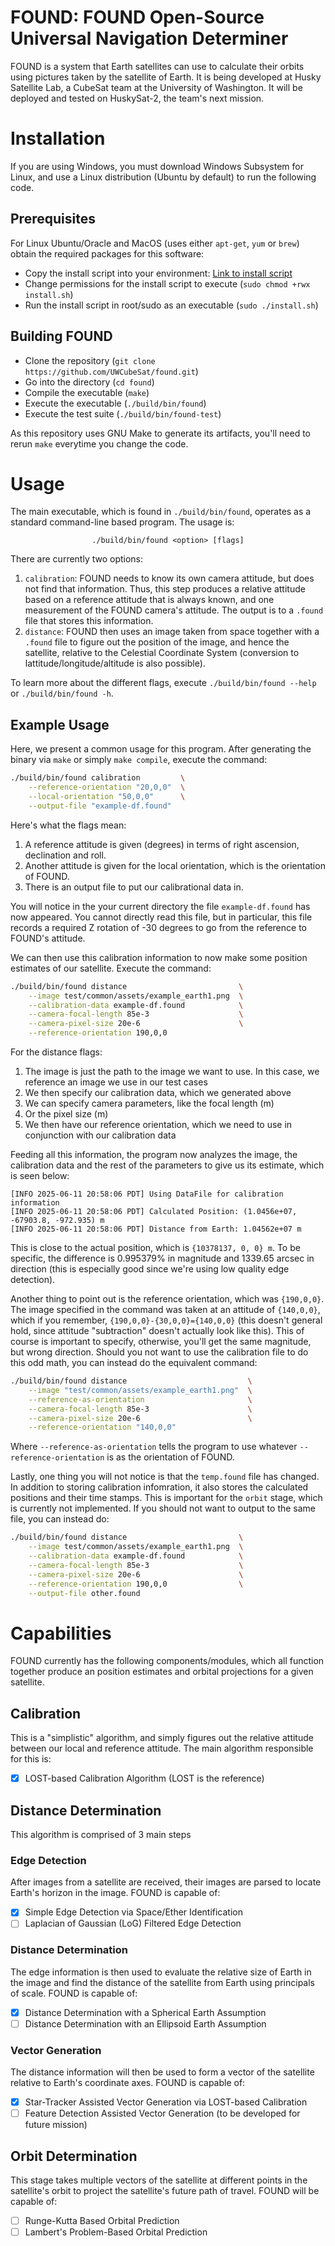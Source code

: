# FOUND: FOUND Open-Source Universal Navigation Determiner

FOUND is a system that Earth satellites can use to calculate their orbits using pictures taken by the satellite of Earth. It is being developed at Husky Satellite Lab, a CubeSat team at the University of Washington. It will be deployed and tested on HuskySat-2, the team's next mission.

# Installation

If you are using Windows, you must download Windows Subsystem for Linux, and use a Linux distribution (Ubuntu by default) to run the following
code.

## Prerequisites
For Linux Ubuntu/Oracle and MacOS (uses either `apt-get`, `yum` or `brew`) obtain the required packages for this software:
- Copy the install script into your environment: [Link to install script](https://github.com/UWCubeSat/found/blob/main/install.sh)
- Change permissions for the install script to execute (`sudo chmod +rwx install.sh`)
- Run the install script in root/sudo as an executable (`sudo ./install.sh`)

## Building FOUND
- Clone the repository (`git clone https://github.com/UWCubeSat/found.git`)
- Go into the directory (`cd found`)
- Compile the executable (`make`)
- Execute the executable (`./build/bin/found`)
- Execute the test suite (`./build/bin/found-test`)

As this repository uses GNU Make to generate its artifacts, you'll need to rerun `make` everytime you change the code.

# Usage
The main executable, which is found in `./build/bin/found`, operates as a standard command-line based program. The usage is:
<div align="center">

`./build/bin/found <option> [flags]`

</div>
There are currently two options:

1. `calibration`: FOUND needs to know its own camera attitude, but does not find that information. Thus, this step produces a relative attitude based on a reference attitude that is always known, and one measurement of the FOUND camera's attitude. The output is to a `.found` file that stores this information.
2. `distance`: FOUND then uses an image taken from space together with a `.found` file to figure out the position of the image, and hence the satellite, relative to the Celestial Coordinate System (conversion to lattitude/longitude/altitude is also possible).

To learn more about the different flags, execute `./build/bin/found --help` or `./build/bin/found -h`.

## Example Usage
Here, we present a common usage for this program. After generating the binary via `make` or simply `make compile`, execute the command:

```bash
./build/bin/found calibration         \
    --reference-orientation "20,0,0"  \
    --local-orientation "50,0,0"      \
    --output-file "example-df.found"
```
Here's what the flags mean:
1. A reference attitude is given (degrees) in terms of right ascension, declination and roll.
2. Another attitude is given for the local orientation, which is the orientation of FOUND.
3. There is an output file to put our calibrational data in.

You will notice in the your current directory the file `example-df.found` has now appeared. You cannot directly read this file, but in particular, this file records a required Z rotation of -30 degrees to go from the reference to FOUND's attitude.

We can then use this calibration information to now make some position estimates of our satellite. Execute the command:

```bash
./build/bin/found distance                         \
    --image test/common/assets/example_earth1.png  \
    --calibration-data example-df.found            \
    --camera-focal-length 85e-3                    \
    --camera-pixel-size 20e-6                      \
    --reference-orientation 190,0,0
```

For the distance flags:
1. The image is just the path to the image we want to use. In this case, we reference an image we use in our test cases
2. We then specify our calibration data, which we generated above
3. We can specify camera parameters, like the focal length (m)
4. Or the pixel size (m)
5. We then have our reference orientation, which we need to use in conjunction with our calibration data

Feeding all this information, the program now analyzes the image, the calibration data and the rest of the parameters to give us its estimate, which is seen below:

```text
[INFO 2025-06-11 20:58:06 PDT] Using DataFile for calibration information
[INFO 2025-06-11 20:58:06 PDT] Calculated Position: (1.0456e+07, -67903.8, -972.935) m
[INFO 2025-06-11 20:58:06 PDT] Distance from Earth: 1.04562e+07 m
```

This is close to the actual position, which is `{10378137, 0, 0} m`. To be specific, the difference is 0.995379% in magnitude and 1339.65 arcsec in direction (this is especially good since we're using low quality edge detection).

Another thing to point out is the reference orientation, which was `{190,0,0}`. The image specified in the command was taken at an attitude of `{140,0,0}`, which if you remember, `{190,0,0}-{30,0,0}={140,0,0}` (this doesn't general hold, since attitude "subtraction" doesn't actually look like this). This of course is important to specify, otherwise, you'll get the same magnitude, but wrong direction. Should you not want to use the calibration file to do this odd math, you can instead do the equivalent command:

```bash
./build/bin/found distance                           \
    --image "test/common/assets/example_earth1.png"  \
    --reference-as-orientation                       \
    --camera-focal-length 85e-3                      \
    --camera-pixel-size 20e-6                        \
    --reference-orientation "140,0,0"
```
Where `--reference-as-orientation` tells the program to use whatever `--reference-orientation` is as the orientation of FOUND.

Lastly, one thing you will not notice is that the `temp.found` file has changed. In addition to storing calibration infomration, it also stores the calculated positions and their time stamps. This is important for the `orbit` stage, which is currently not implemented. If you should not want to output to the same file, you can instead do:

```bash
./build/bin/found distance                         \
    --image test/common/assets/example_earth1.png  \
    --calibration-data example-df.found            \
    --camera-focal-length 85e-3                    \
    --camera-pixel-size 20e-6                      \
    --reference-orientation 190,0,0                \
    --output-file other.found
```


# Capabilities
FOUND currently has the following components/modules, which all function together produce an position estimates and orbital projections for a given satellite.

## Calibration
This is a "simplistic" algorithm, and simply figures out the relative attitude between our local and reference attitude. The main algorithm responsible for this is:
- [X] LOST-based Calibration Algorithm (LOST is the reference)

## Distance Determination
This algorithm is comprised of 3 main steps

### Edge Detection
After images from a satellite are received, their images are parsed to locate Earth's horizon in the image. FOUND is capable of:
- [X] Simple Edge Detection via Space/Ether Identification
- [ ] Laplacian of Gaussian (LoG) Filtered Edge Detection

### Distance Determination
The edge information is then used to evaluate the relative size of Earth in the image and find the distance of the satellite from Earth using principals of scale. FOUND is capable of:
- [X] Distance Determination with a Spherical Earth Assumption
- [ ] Distance Determination with an Ellipsoid Earth Assumption

### Vector Generation
The distance information will then be used to form a vector of the satellite relative to Earth's coordinate axes. FOUND is capable of:
- [X] Star-Tracker Assisted Vector Generation via LOST-based Calibration
- [ ] Feature Detection Assisted Vector Generation (to be developed for future mission)

## Orbit Determination
This stage takes multiple vectors of the satellite at different points in the satellite's orbit to project the satellite's future path of travel. FOUND will be capable of:
- [ ] Runge-Kutta Based Orbital Prediction
- [ ] Lambert's Problem-Based Orbital Prediction